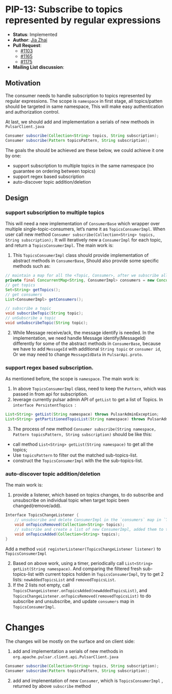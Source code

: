 # PIP-13: Subscribe to topics represented by regular expressions

* **Status**: Implemented
 * **Author**: [Jia Zhai](https://github.com/zhaijack)
 * **Pull Request**:
   - [#1103](https://github.com/apache/incubator-pulsar/pull/1103)
   - [#1165](https://github.com/apache/incubator-pulsar/pull/1165)
   - [#1175](https://github.com/apache/incubator-pulsar/pull/1175)
 * **Mailing List discussion**:


## Motivation
The consumer needs to handle subscription to topics represented by regular expressions. The scope is `namespace` in first stage, all topics/patten should be targeted in same namespace, This will make easy authentication and authorization control.

At last, we should add and implementation a serials of new methods in `PulsarClient.java`
```java
Consumer subscribe(Collection<String> topics, String subscription);
Consumer subscribe(Pattern topicsPattern, String subscription);
```

The goals the should be achieved are these below, we could achieve it one by one:
- support subscription to multiple topics in the same namespace (no guarantee on ordering between topics)
- support regex based subscription
- auto-discover topic addition/deletion

## Design

### support subscription to multiple topics
This will need a new implementation of `ConsumerBase` which wrapper over multiple single-topic-consumers, let’s name it as `TopicsConsumerImpl`.
When user call new method
`Consumer subscribe(Collection<String> topics, String subscription);`
It will iteratively new a `ConsumerImpl` for each topic, and return a `TopicsConsumerImpl`. The main work is:

1. This `TopicsConsumerImpl` class should provide implementation of abstract methods in `ConsumerBase`, Should also provide some specific methods such as:
```java
// maintain a map for all the <Topic, Consumer>, after we subscribe all the topics.
private final ConcurrentMap<String, ConsumerImpl> consumers = new ConcurrentHashMap<>();
// get topics
Set<String> getTopics();
// get consumers
List<ConsumerImpl> getConsumers();

// subscribe a topic
void subscribeTopic(String topic);
// unSubscribe a topic
void unSubscribeTopic(String topic);
```

2. While Message receive/ack, the message identify is needed. In the implementation, we need handle Message identify(MessageId) differently for some of the abstract methods in `ConsumerBase`, because we have to add `MessageId` with additional `String topic` or `consumer id`, Or we may need to change `MessageIdData` in `PulsarApi.proto`.



### support regex based subscription.
As mentioned before, the scope is `namespace`. The main work is:

1. In above `TopicsConsumerImpl` class, need to keep the `Pattern`, which was passed in from api for subscription.
2. leverage currently pulsar admin API of `getList` to get a list of Topics.
In `interface PersistentTopics `:
```java
List<String> getList(String namespace) throws PulsarAdminException;
List<String> getPartitionedTopicList(String namespace) throws PulsarAdminException;
```

3. The process of new method `Consumer subscribe(String namespace, Pattern topicsPattern, String subscription)` should be like this:
- call method `List<String> getList(String namespace)` to get all the topics;
- Use `topicsPattern` to filter out the matched sub-topics-list.
- construct the `TopicsConsumerImpl` with the the sub-topics-list.

### auto-discover topic addition/deletion
The main work is:
1. provide a listener, which based on topics changes, to do subscribe and unsubscribe on individual topic when target topic been changed(remove/add).
```java
Interface TopicsChangeListener {
	// unsubscribe and delete ConsumerImpl in the `consumers` map in `TopicsConsumerImpl` based on added topics.
	void onTopicsRemoved(Collection<String> topics);
	// subscribe and create a list of new ConsumerImpl, added them to the `consumers` map in `TopicsConsumerImpl`.
	void onTopicsAdded(Collection<String> topics);
}
```
Add a method `void registerListener(TopicsChangeListener listener)` to `TopicsConsumerImpl`

2. Based on above work, using a timer, periodically call `List<String> getList(String namespace)`. And comparing the filtered fresh sub-topics-list with current topics holden in `TopicsConsumerImpl`, try to get 2 lists: `newAddedTopicsList` and  `removedTopicsList`.
3. If the 2 lists not empty, call `TopicsChangeListener.onTopicsAdded(newAddedTopicsList)`, and `TopicsChangeListener.onTopicsRemoved(removedTopicsList)` to do subscribe and unsubscribe, and update `consumers` map in `TopicsConsumerImpl`.

# Changes
The changes will be mostly on the surface and on client side:
1. add and implementation a serials of new methods in `org.apache.pulsar.client.api.PulsarClient.java`
```java
Consumer subscribe(Collection<String> topics, String subscription);
Consumer subscribe(Pattern topicsPattern, String subscription);
```
2. add and implenentation of new `Consumer`, which is `TopicsConsumerImpl` , returned by above `subscribe` method
